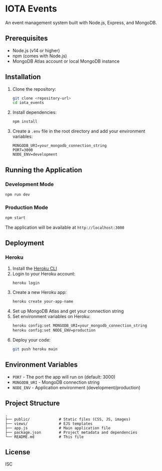 # IOTA Events

An event management system built with Node.js, Express, and MongoDB.

## Prerequisites

- Node.js (v14 or higher)
- npm (comes with Node.js)
- MongoDB Atlas account or local MongoDB instance

## Installation

1. Clone the repository:
   ```bash
   git clone <repository-url>
   cd iota_events
   ```

2. Install dependencies:
   ```bash
   npm install
   ```

3. Create a `.env` file in the root directory and add your environment variables:
   ```
   MONGODB_URI=your_mongodb_connection_string
   PORT=3000
   NODE_ENV=development
   ```

## Running the Application

### Development Mode
```bash
npm run dev
```

### Production Mode
```bash
npm start
```

The application will be available at `http://localhost:3000`

## Deployment

### Heroku

1. Install the [Heroku CLI](https://devcenter.heroku.com/articles/heroku-cli)
2. Login to your Heroku account:
   ```bash
   heroku login
   ```
3. Create a new Heroku app:
   ```bash
   heroku create your-app-name
   ```
4. Set up MongoDB Atlas and get your connection string
5. Set environment variables on Heroku:
   ```bash
   heroku config:set MONGODB_URI=your_mongodb_connection_string
   heroku config:set NODE_ENV=production
   ```
6. Deploy your code:
   ```bash
   git push heroku main
   ```

## Environment Variables

- `PORT` - The port the app will run on (default: 3000)
- `MONGODB_URI` - MongoDB connection string
- `NODE_ENV` - Application environment (development/production)

## Project Structure

```
.
├── public/             # Static files (CSS, JS, images)
├── views/              # EJS templates
├── app.js              # Main application file
├── package.json        # Project metadata and dependencies
└── README.md           # This file
```

## License

ISC
